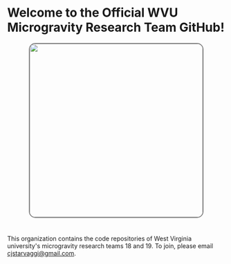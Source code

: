 # Welcome to the Official WVU Microgravity Research Team GitHub!

<div align="center">
<kbd>
<img src="https://i.imgur.com/Uu0jaUg.png" style="border: 2px solid  gray; border-radius:15px" width="400">
</kbd>
</div>


# 

This organization contains the code repositories of West Virginia university's microgravity research teams 18 and 19. To join, please email cjstarvaggi@gmail.com.
